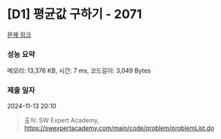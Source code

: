 # [D1] 평균값 구하기 - 2071 

[문제 링크](https://swexpertacademy.com/main/code/problem/problemDetail.do?contestProbId=AV5QRnJqA5cDFAUq) 

### 성능 요약

메모리: 13,376 KB, 시간: 7 ms, 코드길이: 3,049 Bytes

### 제출 일자

2024-11-13 20:10



> 출처: SW Expert Academy, https://swexpertacademy.com/main/code/problem/problemList.do